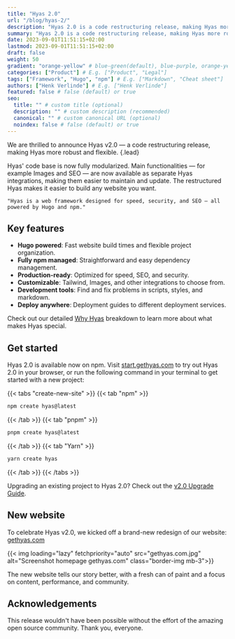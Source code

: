 ```yaml
---
title: "Hyas 2.0"
url: "/blog/hyas-2/"
description: "Hyas 2.0 is a code restructuring release, making Hyas more robust and flexible."
summary: "Hyas 2.0 is a code restructuring release, making Hyas more robust and flexible."
date: 2023-09-01T11:51:15+02:00
lastmod: 2023-09-01T11:51:15+02:00
draft: false
weight: 50
gradient: "orange-yellow" # blue-green(default), blue-purple, orange-yellow, pink-blue, or purple-orange (this setting is only relevant when "images: []")
categories: ["Product"] # E.g. ["Product", "Legal"]
tags: ["Framework", "Hugo", "npm"] # E.g. ["Markdown", "Cheat sheet"]
authors: ["Henk Verlinde"] # E.g. ["Henk Verlinde"]
featured: false # false (default) or true
seo:
  title: "" # custom title (optional)
  description: "" # custom description (recommended)
  canonical: "" # custom canonical URL (optional)
  noindex: false # false (default) or true
---
```


We are thrilled to announce Hyas v2.0 — a code restructuring release, making Hyas more robust and flexible.
{.lead}

Hyas' code base is now fully modularized. Main functionalities — for example Images and SEO — are now available as separate Hyas integrations, making them easier to maintain and update. The restructured Hyas makes it easier to build any website you want.

```quote
"Hyas is a web framework designed for speed, security, and SEO — all powered by Hugo and npm."
```

## Key features

- **Hugo powered**: Fast website build times and flexible project organization.
- **Fully npm managed**: Straightforward and easy dependency management.
- **Production-ready**: Optimized for speed, SEO, and security.
- **Customizable**: Tailwind, Images, and other integrations to choose from.
- **Development tools**: Find and fix problems in scripts, styles, and markdown.
- **Deploy anywhere**: Deployment guides to different deployment services.

Check out our detailed [Why Hyas](https://docs.gethyas.com/concepts/why-hyas/) breakdown to learn more about what makes Hyas special.

## Get started

Hyas 2.0 is available now on npm. Visit [start.gethyas.com](https://start.gethyas.com/) to try out Hyas 2.0 in your browser, or run the following command in your terminal to get started with a new project:

{{< tabs "create-new-site" >}}
{{< tab "npm" >}}

```bash
npm create hyas@latest
```

{{< /tab >}}
{{< tab "pnpm" >}}

```bash
pnpm create hyas@latest
```

{{< /tab >}}
{{< tab "Yarn" >}}

```bash
yarn create hyas
```

{{< /tab >}}
{{< /tabs >}}

Upgrading an existing project to Hyas 2.0? Check out the [v2.0 Upgrade Guide](https://docs.gethyas.com/guides/upgrade-to/v2/).

## New website

To celebrate Hyas v2.0, we kicked off a brand-new redesign of our website: [gethyas.com](https://gethyas.com/)

{{< img loading="lazy" fetchpriority="auto" src="gethyas.com.jpg" alt="Screenshot homepage gethyas.com" class="border-img mb-3">}}

The new website tells our story better, with a fresh can of paint and a focus on content, performance, and community.

## Acknowledgements

This release wouldn't have been possible without the effort of the amazing open source community. Thank you, everyone.
